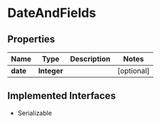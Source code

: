 

# DateAndFields


## Properties

Name | Type | Description | Notes
------------ | ------------- | ------------- | -------------
**date** | **Integer** |  |  [optional]


## Implemented Interfaces

* Serializable


